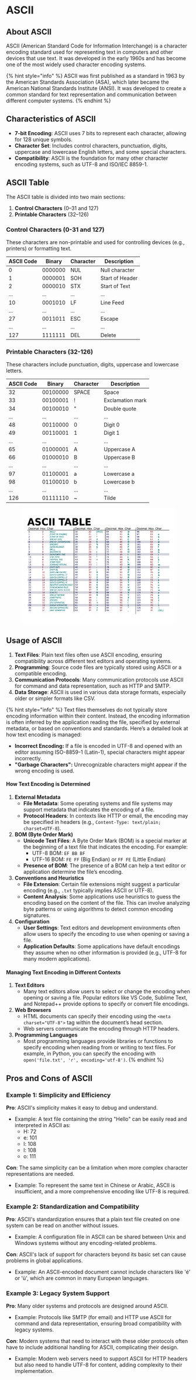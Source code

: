 # ASCII

## About ASCII

ASCII (American Standard Code for Information Interchange) is a character encoding standard used for representing text in computers and other devices that use text. It was developed in the early 1960s and has become one of the most widely used character encoding systems.

{% hint style="info" %}
ASCII was first published as a standard in 1963 by the American Standards Association (ASA), which later became the American National Standards Institute (ANSI). It was developed to create a common standard for text representation and communication between different computer systems.
{% endhint %}

## Characteristics of ASCII

* **7-bit Encoding**: ASCII uses 7 bits to represent each character, allowing for 128 unique symbols.
* **Character Set**: Includes control characters, punctuation, digits, uppercase and lowercase English letters, and some special characters.
* **Compatibility**: ASCII is the foundation for many other character encoding systems, such as UTF-8 and ISO/IEC 8859-1.

## ASCII Table

The ASCII table is divided into two main sections:

1. **Control Characters** (0–31 and 127)
2. **Printable Characters** (32–126)

### **Control Characters (0-31 and 127)**

These characters are non-printable and used for controlling devices (e.g., printers) or formatting text.

| ASCII Code | Binary  | Character | Description     |
| ---------- | ------- | --------- | --------------- |
| 0          | 0000000 | NUL       | Null character  |
| 1          | 0000001 | SOH       | Start of Header |
| 2          | 0000010 | STX       | Start of Text   |
| ...        | ...     | ...       | ...             |
| 10         | 0001010 | LF        | Line Feed       |
| ...        | ...     | ...       | ...             |
| 27         | 0011011 | ESC       | Escape          |
| ...        | ...     | ...       | ...             |
| 127        | 1111111 | DEL       | Delete          |

### **Printable Characters (32-126)**

These characters include punctuation, digits, uppercase and lowercase letters.

| ASCII Code | Binary   | Character | Description      |
| ---------- | -------- | --------- | ---------------- |
| 32         | 00100000 | SPACE     | Space            |
| 33         | 00100001 | !         | Exclamation mark |
| 34         | 00100010 | "         | Double quote     |
| ...        | ...      | ...       | ...              |
| 48         | 00110000 | 0         | Digit 0          |
| 49         | 00110001 | 1         | Digit 1          |
| ...        | ...      | ...       | ...              |
| 65         | 01000001 | A         | Uppercase A      |
| 66         | 01000010 | B         | Uppercase B      |
| ...        | ...      | ...       | ...              |
| 97         | 01100001 | a         | Lowercase a      |
| 98         | 01100010 | b         | Lowercase b      |
| ...        | ...      | ...       | ...              |
| 126        | 01111110 | \~        | Tilde            |



<figure><img src="../../../../.gitbook/assets/image (195).png" alt=""><figcaption></figcaption></figure>

## Usage of ASCII

1. **Text Files**: Plain text files often use ASCII encoding, ensuring compatibility across different text editors and operating systems.
2. **Programming**: Source code files are typically stored using ASCII or a compatible encoding.
3. **Communication Protocols**: Many communication protocols use ASCII for command and data representation, such as HTTP and SMTP.
4. **Data Storage**: ASCII is used in various data storage formats, especially older or simpler formats like CSV.

{% hint style="info" %}
Text files themselves do not typically store encoding information within their content. Instead, the encoding information is often inferred by the application reading the file, specified by external metadata, or based on conventions and standards. Here’s a detailed look at how text encoding is managed:

* **Incorrect Encoding:** If a file is encoded in UTF-8 and opened with an editor assuming ISO-8859-1 (Latin-1), special characters might appear incorrectly.
* **"Garbage Characters":** Unrecognizable characters might appear if the wrong encoding is used.



#### How Text Encoding is Determined

1. **External Metadata**
   * **File Metadata**: Some operating systems and file systems may support metadata that indicates the encoding of a file.
   * **Protocol Headers**: In contexts like HTTP or email, the encoding may be specified in headers (e.g., `Content-Type: text/plain; charset=UTF-8`).
2. **BOM (Byte Order Mark)**
   * **Unicode Text Files**: A Byte Order Mark (BOM) is a special marker at the beginning of a text file that indicates the encoding. For example:
     * UTF-8 BOM: `EF BB BF`
     * UTF-16 BOM: `FE FF` (Big Endian) or `FF FE` (Little Endian)
   * **Presence of BOM**: The presence of a BOM can help a text editor or application determine the file’s encoding.
3. **Conventions and Heuristics**
   * **File Extension**: Certain file extensions might suggest a particular encoding (e.g., `.txt` typically implies ASCII or UTF-8).
   * **Content Analysis**: Some applications use heuristics to guess the encoding based on the content of the file. This can involve analyzing byte patterns or using algorithms to detect common encoding signatures.
4. **Configuration**
   * **User Settings**: Text editors and development environments often allow users to specify the encoding to use when opening or saving a file.
   * **Application Defaults**: Some applications have default encodings they assume when no other information is provided (e.g., UTF-8 for many modern applications).

#### Managing Text Encoding in Different Contexts

1. **Text Editors**
   * Many text editors allow users to select or change the encoding when opening or saving a file. Popular editors like VS Code, Sublime Text, and Notepad++ provide options to specify or convert file encodings.
2. **Web Browsers**
   * HTML documents can specify their encoding using the `<meta charset="UTF-8">` tag within the document’s head section.
   * Web servers communicate the encoding through HTTP headers.
3. **Programming Languages**
   * Most programming languages provide libraries or functions to specify encoding when reading from or writing to text files. For example, in Python, you can specify the encoding with `open('file.txt', 'r', encoding='utf-8')`.
{% endhint %}

## Pros and Cons of ASCII

### **Example 1: Simplicity and Efficiency**

**Pro**: ASCII's simplicity makes it easy to debug and understand.

* Example: A text file containing the string "Hello" can be easily read and interpreted in ASCII as:
  * H: 72
  * e: 101
  * l: 108
  * l: 108
  * o: 111

**Con**: The same simplicity can be a limitation when more complex character representations are needed.

* Example: To represent the same text in Chinese or Arabic, ASCII is insufficient, and a more comprehensive encoding like UTF-8 is required.

### **Example 2: Standardization and Compatibility**

**Pro**: ASCII's standardization ensures that a plain text file created on one system can be read on another without issues.

* Example: A configuration file in ASCII can be shared between Unix and Windows systems without any encoding-related problems.

**Con**: ASCII's lack of support for characters beyond its basic set can cause problems in global applications.

* Example: An ASCII-encoded document cannot include characters like 'é' or 'ü', which are common in many European languages.

### **Example 3: Legacy System Support**

**Pro**: Many older systems and protocols are designed around ASCII.

* Example: Protocols like SMTP (for email) and HTTP use ASCII for command and data representation, ensuring broad compatibility with legacy systems.

**Con**: Modern systems that need to interact with these older protocols often have to include additional handling for ASCII, complicating their design.

* Example: Modern web servers need to support ASCII for HTTP headers but also need to handle UTF-8 for content, adding complexity to their implementation.



